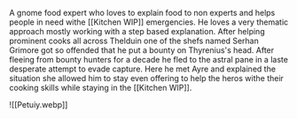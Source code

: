 A gnome food expert who loves to explain food to non experts and helps people in need withe [[Kitchen WIP]] emergencies. He loves a very thematic approach mostly working with a step based explanation. After helping prominent cooks all across Thelduin one of the shefs named Serhan Grimore got so offended that he put a bounty on Thyrenius's head. After fleeing from bounty hunters for a decade he fled to the astral pane in a laste desperate attempt to evade capture. Here he met Ayre and explained the situation she allowed him to stay even offering to help the heros withe their cooking skills while staying in the [[Kitchen WIP]].

![[Petuiy.webp]]